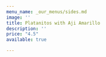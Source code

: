 ```yaml
---
menu_name: _our_menus/sides.md
image: ''
title: Platanitos with Aji Amarillo
description: ''
price: "4.5"
available: true

---
```

